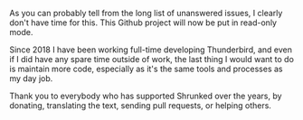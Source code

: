As you can probably tell from the long list of unanswered issues, I clearly don't have time for this. This Github project will now be put in read-only mode.

Since 2018 I have been working full-time developing Thunderbird, and even if I did have any spare time outside of work, the last thing I would want to do is maintain more code, especially as it's the same tools and processes as my day job.

Thank you to everybody who has supported Shrunked over the years, by donating, translating the text, sending pull requests, or helping others.

